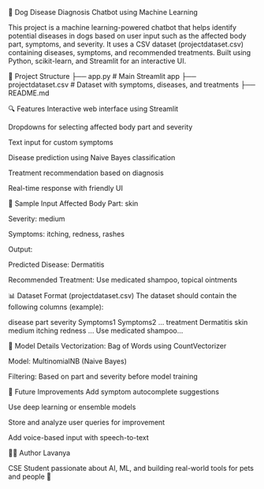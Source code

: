 🐾 Dog Disease Diagnosis Chatbot using Machine Learning

This project is a machine learning-powered chatbot that helps identify potential diseases in dogs based on user input such as the affected body part, symptoms, and severity.
It uses a CSV dataset (projectdataset.csv) containing diseases, symptoms, and recommended treatments.
Built using Python, scikit-learn, and Streamlit for an interactive UI.

📂 Project Structure
├── app.py                  # Main Streamlit app
├── projectdataset.csv      # Dataset with symptoms, diseases, and treatments
├── README.md    

🔍 Features
Interactive web interface using Streamlit

Dropdowns for selecting affected body part and severity

Text input for custom symptoms

Disease prediction using Naive Bayes classification

Treatment recommendation based on diagnosis

Real-time response with friendly UI

🧪 Sample Input
Affected Body Part: skin

Severity: medium

Symptoms: itching, redness, rashes

Output:

Predicted Disease: Dermatitis

Recommended Treatment: Use medicated shampoo, topical ointments

📊 Dataset Format (projectdataset.csv)
The dataset should contain the following columns (example):

disease	part	severity	Symptoms1	Symptoms2	...	treatment
Dermatitis	skin	medium	itching	redness	...	Use medicated shampoo...

🤖 Model Details
Vectorization: Bag of Words using CountVectorizer

Model: MultinomialNB (Naive Bayes)

Filtering: Based on part and severity before model training

📌 Future Improvements
Add symptom autocomplete suggestions

Use deep learning or ensemble models

Store and analyze user queries for improvement

Add voice-based input with speech-to-text

🙋‍♀️ Author
Lavanya

CSE Student passionate about AI, ML, and building real-world tools for pets and people 🐶

